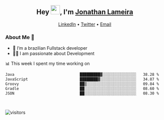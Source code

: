 <h2 align="center">Hey <img src="https://github.com/TheDudeThatCode/TheDudeThatCode/blob/master/Assets/Hi.gif" width="29">, I'm <a href="https://www.linkedin.com/in/jonathanlameira/">Jonathan Lameira</a></h2>
<p align="center">
  <a href="https://www.linkedin.com/in/jonathanlameira/">LinkedIn</a> •
  <a href="https://twitter.com/jlameira">Twitter</a> •
  <a href="mailto:jlameira@gmail.com">Email</a>
</p>

### About Me 🚀
- 🌱  I’m a brazilian Fullstack developer</br>
- 👨‍💻  I am passionate about Development</br>

<!-- ![Jonathan Lameira github stats](https://github-readme-stats.vercel.app/api?username=jlameirameli&show_icons=true&hide_border=true)&nbsp;&nbsp; -->

📊 This week I spent my time working on
<!--START_SECTION:waka-->

```txt
Java                             █████████▓░░░░░░░░░░░░░░░   38.28 %
JavaScript                       ████████▓░░░░░░░░░░░░░░░░   34.87 %
Groovy                           ██▒░░░░░░░░░░░░░░░░░░░░░░   09.84 %
Gradle                           ██░░░░░░░░░░░░░░░░░░░░░░░   08.60 %
JSON                             ██░░░░░░░░░░░░░░░░░░░░░░░   08.30 %
```

<!--END_SECTION:waka-->

<br />

![visitors](https://visitor-badge.laobi.icu/badge?page_id=jlameira.jlameira)
